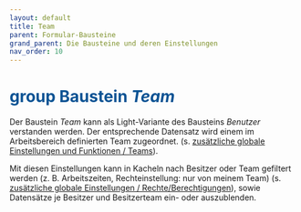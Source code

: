 ```yaml
---
layout: default
title: Team
parent: Formular-Bausteine
grand_parent: Die Bausteine und deren Einstellungen
nav_order: 10
---
```


# <span style="color:#0b5394"><span class="material-icons">group</span> **Baustein _Team_**</span>

Der Baustein _Team_ kann als Light-Variante des Bausteins _Benutzer_ verstanden werden. Der entsprechende Datensatz wird einem im
Arbeitsbereich definierten Team zugeordnet. (s. [zusätzliche globale Einstellungen und Funktionen / Teams](/docs/global-settings-and-functions.html#teams)).

Mit diesen Einstellungen kann in Kacheln nach Besitzer oder Team gefiltert werden (z. B. Arbeitszeiten,
Rechteinstellung: nur von meinem Team) (s. [zusätzliche globale Einstellungen / Rechte/Berechtigungen](/docs/global-settings-and-functions.html#rechte--berechtigungen)), sowie Datensätze je Besitzer und Besitzerteam ein- oder auszublenden.
